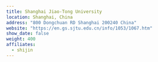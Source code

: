 ```yaml
---
title: Shanghai Jiao-Tong University
location: Shanghai, China
address: "800 Dongchuan RD Shanghai 200240 China"
website: "https://en.gs.sjtu.edu.cn/info/1053/1067.htm"
show_date: false
weight: 400
affiliates:
  - shijin
---
```

